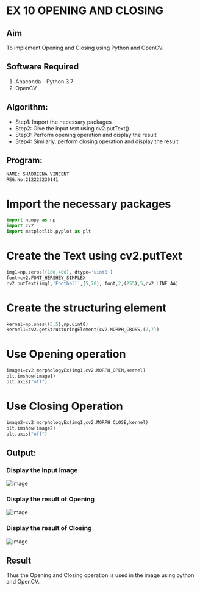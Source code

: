 # EX 10 OPENING AND CLOSING
## Aim
To implement Opening and Closing using Python and OpenCV.
## Software Required
1. Anaconda - Python 3.7
2. OpenCV
## Algorithm:
- Step1: Import the necessary packages
- Step2: Give the input text using cv2.putText()
- Step3: Perform opening operation and display the result
- Step4: Similarly, perform closing operation and display the result
## Program:
```
NAME: SHABREENA VINCENT
REG.No:212222230141
``` 
# Import the necessary packages
```python
import numpy as np
import cv2
import matplotlib.pyplot as plt
```
# Create the Text using cv2.putText
```python
img1=np.zeros((100,400), dtype='uint8')
font=cv2.FONT_HERSHEY_SIMPLEX
cv2.putText(img1,'Football',(5,70), font,2,(255),5,cv2.LINE_AA)
```
# Create the structuring element
```python
kernel=np.ones((5,5),np.uint8)
kernel1=cv2.getStructuringElement(cv2.MORPH_CROSS,(7,7))
```
# Use Opening operation
```python
image1=cv2.morphologyEx(img1,cv2.MORPH_OPEN,kernel)
plt.imshow(image1)
plt.axis("off")
```
# Use Closing Operation
```python
image2=cv2.morphologyEx(img1,cv2.MORPH_CLOSE,kernel)
plt.imshow(image2)
plt.axis("off")
```
## Output:
### Display the input Image
![image](https://github.com/ragavanayyadurai/OPENING--AND-CLOSING/assets/118749557/26480601-eb65-4b9d-b42e-0ac2c87a5c43)
### Display the result of Opening
![image](https://github.com/ragavanayyadurai/OPENING--AND-CLOSING/assets/118749557/e4a93fda-cdb2-43ff-bff8-61f2f4bb84c7)
### Display the result of Closing
![image](https://github.com/ragavanayyadurai/OPENING--AND-CLOSING/assets/118749557/d35955be-f6fb-4e52-99fc-8a44a189acc2)
## Result
Thus the Opening and Closing operation is used in the image using python and OpenCV.

